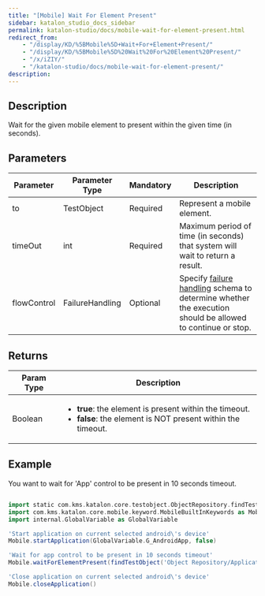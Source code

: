 ```yaml
---
title: "[Mobile] Wait For Element Present" 
sidebar: katalon_studio_docs_sidebar
permalink: katalon-studio/docs/mobile-wait-for-element-present.html 
redirect_from:
    - "/display/KD/%5BMobile%5D+Wait+For+Element+Present/"
    - "/display/KD/%5BMobile%5D%20Wait%20For%20Element%20Present/"
    - "/x/iZIY/"
    - "/katalon-studio/docs/mobile-wait-for-element-present/"
description: 
---
```

Description
-----------

Wait for the given mobile element to present within the given time (in seconds). 

Parameters
----------

| Parameter | Parameter Type | Mandatory | Description |
| --- | --- | --- | --- |
| to | TestObject | Required | Represent a mobile element. |
| timeOut  | int  | Required | Maximum period of time (in seconds) that system will wait to return a result. |
| flowControl | FailureHandling | Optional | Specify [failure handling](/x/qAAM) schema to determine whether the execution should be allowed to continue or stop. |

Returns
-------

<table><thead><tr><th>Param Type</th><th>Description</th></tr></thead><tbody><tr><td>Boolean</td><td><ul><li><strong>true</strong>:&nbsp;the element is present&nbsp;within&nbsp;the timeout.</li><li><strong>false</strong>: the element is NOT present within&nbsp;the timeout.</li></ul></td></tr></tbody></table>

Example 
--------

You want to wait for 'App' control to be present in 10 seconds timeout.

```groovy

import static com.kms.katalon.core.testobject.ObjectRepository.findTestObject
import com.kms.katalon.core.mobile.keyword.MobileBuiltInKeywords as Mobile
import internal.GlobalVariable as GlobalVariable

'Start application on current selected android\'s device'
Mobile.startApplication(GlobalVariable.G_AndroidApp, false)

'Wait for app control to be present in 10 seconds timeout'
Mobile.waitForElementPresent(findTestObject('Object Repository/Application/android.widget.TextView - App'), 10)

'Close application on current selected android\'s device'
Mobile.closeApplication()
```
